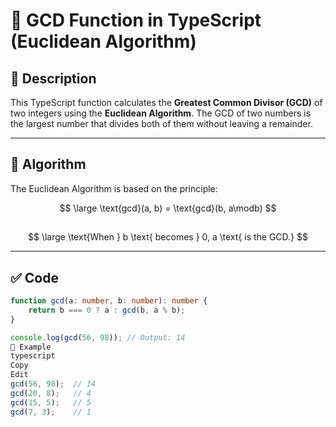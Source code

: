 # 📌 GCD Function in TypeScript (Euclidean Algorithm)

## 🧮 Description
This TypeScript function calculates the **Greatest Common Divisor (GCD)** of two integers using the **Euclidean Algorithm**. The GCD of two numbers is the largest number that divides both of them without leaving a remainder.

---

## 📐 Algorithm

The Euclidean Algorithm is based on the principle:

$$
\large \text{gcd}(a, b) = \text{gcd}(b, a\modb)
$$

##

$$
\large \text{When } b \text{ becomes } 0,  a \text{ is the GCD.}
$$

---

## ✅ Code

```typescript
function gcd(a: number, b: number): number {
    return b === 0 ? a : gcd(b, a % b);
}

console.log(gcd(56, 98)); // Output: 14
🧪 Example
typescript
Copy
Edit
gcd(56, 98);  // 14
gcd(20, 8);   // 4
gcd(15, 5);   // 5
gcd(7, 3);    // 1
